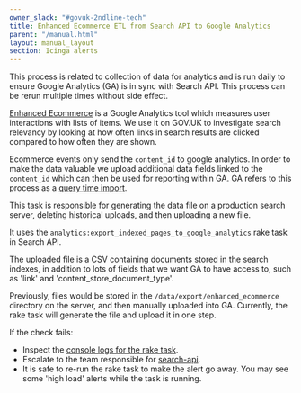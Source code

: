 ```yaml
---
owner_slack: "#govuk-2ndline-tech"
title: Enhanced Ecommerce ETL from Search API to Google Analytics
parent: "/manual.html"
layout: manual_layout
section: Icinga alerts
---
```


This process is related to collection of data for analytics and is run daily to
ensure Google Analytics (GA) is in sync with Search API. This process can be
rerun multiple times without side effect.

[Enhanced Ecommerce](https://developers.google.com/analytics/devguides/collection/analyticsjs/enhanced-ecommerce)
is a Google Analytics tool which measures user interactions with lists of items.
We use it on GOV.UK to investigate search relevancy by looking at how often
links in search results are clicked compared to how often they are shown.

Ecommerce events only send the `content_id` to google analytics. In order to make the data valuable we upload additional data fields linked to the `content_id` which can then be used for reporting within GA. GA refers to this process as a [query time import](https://support.google.com/analytics/answer/6071511?hl=en).

This task is responsible for generating the data file on a production
search server, deleting historical uploads, and then uploading a new file.

It uses the `analytics:export_indexed_pages_to_google_analytics` rake task
in Search API.

The uploaded file is a CSV containing documents stored in the search indexes,
in addition to lots of fields that we want GA to have access to, such as 'link'
and 'content_store_document_type'.

Previously, files would be stored in the `/data/export/enhanced_ecommerce`
directory on the server, and then manually uploaded into GA.
Currently, the rake task will generate the file and upload it in one step.

If the check fails:

- Inspect the [console logs for the rake task](https://deploy.blue.production.govuk.digital/job/enhanced_ecommerce_search_api/).
- Escalate to the team responsible for [search-api](/repos/search-api.html).
- It is safe to re-run the rake task to make the alert go away.
  You may see some 'high load' alerts while the task is running.
